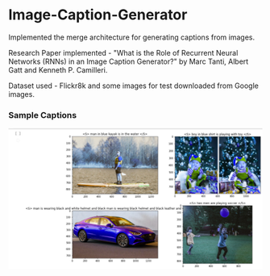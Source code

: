 # Image-Caption-Generator
Implemented the merge architecture for generating captions from images.

Research Paper implemented - "What is the Role of Recurrent Neural Networks (RNNs) in an Image
Caption Generator?" by Marc Tanti, Albert Gatt and Kenneth P. Camilleri.

Dataset used - Flickr8k and some images for test downloaded from Google images.

### Sample Captions
![](https://github.com/writetoharsh/Image-Caption-Generator/blob/main/Sample/Sample%20Caption.PNG?raw=true)
